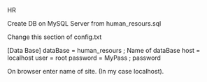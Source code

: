 HR

Create DB on MySQL Server from human_resours.sql

Change this section of config.txt

[Data Base]
dataBase = human_resours	; Name of dataBase 
host = localhost
user = root
password =	MyPass	; password

On browser enter name of site. (In my case localhost).

